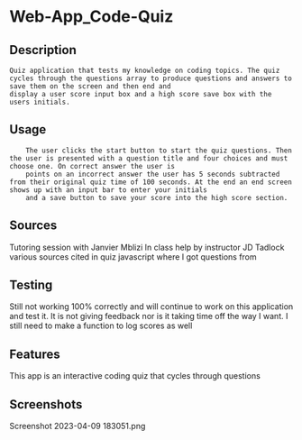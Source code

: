 # Web-App_Code-Quiz

## Description 
	Quiz application that tests my knowledge on coding topics. The quiz cycles through the questions array to produce questions and answers to save them on the screen and then end and
	display a user score input box and a high score save box with the users initials.

## Usage 
		The user clicks the start button to start the quiz questions. Then the user is presented with a question title and four choices and must choose one. On correct answer the user is
		points on an incorrect answer the user has 5 seconds subtracted from their original quiz time of 100 seconds. At the end an end screen shows up with an input bar to enter your initials 
		and a save button to save your score into the high score section. 



## Sources 
Tutoring session with Janvier Mblizi 
In class help by instructor JD Tadlock 
various sources cited in quiz javascript where I got questions from 

## Testing 
Still not working 100% correctly and will continue to work on this application and test it. It is not giving feedback nor is it taking time off the way I want. I still 
need to make a function to log scores as well

## Features
This app is an interactive coding quiz that cycles through questions 

## Screenshots 
				
Screenshot 2023-04-09 183051.png
